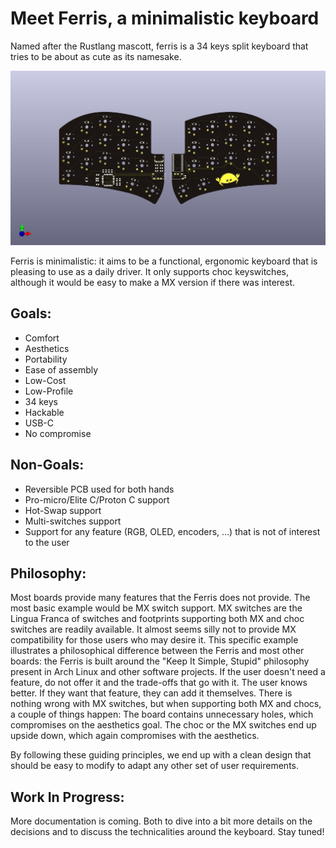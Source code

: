 Meet Ferris, a minimalistic keyboard
====================================

Named after the Rustlang mascott, ferris is a 34 keys split keyboard that tries to be about as cute as its namesake.

![Ferris](rendered_board.jpg "Render of the ferris pcb seen from the front")

Ferris is minimalistic: it aims to be a functional, ergonomic keyboard that is pleasing to use as a daily driver. It only supports choc keyswitches, although it would be easy to make a MX version if there was interest.

Goals:
------
* Comfort
* Aesthetics
* Portability
* Ease of assembly
* Low-Cost
* Low-Profile
* 34 keys
* Hackable
* USB-C
* No compromise

Non-Goals:
----------
* Reversible PCB used for both hands
* Pro-micro/Elite C/Proton C support
* Hot-Swap support
* Multi-switches support
* Support for any feature (RGB, OLED, encoders, ...) that is not of interest to the user

Philosophy:
-----------
Most boards provide many features that the Ferris does not provide. The most basic example would be MX switch support. MX switches are the Lingua Franca of switches and footprints supporting both MX and choc switches are readily available. It almost seems silly not to provide MX compatibility for those users who may desire it.
This specific example illustrates a philosophical difference between the Ferris and most other boards: the Ferris is built around the "Keep It Simple, Stupid" philosophy present in Arch Linux and other software projects. If the user doesn't need a feature, do not offer it and the trade-offs that go with it. The user knows better. If they want that feature, they can add it themselves. There is nothing wrong with MX switches, but when supporting both MX and chocs, a couple of things happen: The board contains unnecessary holes, which compromises on the aesthetics goal. The choc or the MX switches end up upside down, which again compromises with the aesthetics.

By following these guiding principles, we end up with a clean design that should be easy to modify to adapt any other set of user requirements.

Work In Progress:
-----------------
More documentation is coming. Both to dive into a bit more details on the decisions and to discuss the technicalities around the keyboard. Stay tuned!
